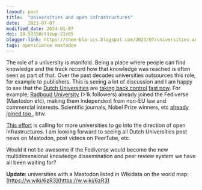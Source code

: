 ```yaml
---
layout: post
title:  "Universities and open infrastructures"
date:   2023-07-07
modified_date: 2024-01-07
doi: 10.59350/t1zwp-21x05
blogger-link: https://chem-bla-ics.blogspot.com/2023/07/universities-and-open-infrastructures.html
tags: openscience mastodon
---
```


The role of a university is manifold. Being a place where people can find knowledge and the track record how that knowledge was reached is
often seen as part of that. Over the past decades universities outsources this role, for example to publishers. This is seeing a lot of
discussion and I am happy to see that the [Dutch Universities](https://www.universiteitenvannederland.nl/) are
[taking back control](/2023/07/06/journal-rankings.html) [fast now](https://www.openaire.eu/next-narcis-dutch-research-portal-on-openaire).
For example, [Radboud University](https://mastodon.social/@Radboud_uni) (>1k followers) already joined the Fediverse (Mastodon etc), making
them independent from non-EU law and commercial interests. Scientific journals, Nobel Prize winners, etc
[already joined too  <i class="fa-solid fa-recycle fa-xs"></i>](2022-11-21-finding-mastodon-accounts-with-wikidata.markdown), btw.

[This effort](https://netzpolitik.org/2023/a-call-to-action-universities-of-the-world-into-the-fediverse/) is calling for more universities
to go into the direction of open infrastructures. I am looking forward to seeing all Dutch Universities post news on Mastodon, post videos
on PeerTube, etc.

Would it not be awesome if the Fediverse would become the new multidimensional knowledge dissemination and peer review system we have all
been waiting for?

**Update**: universities with a Mastodon listed in Wikidata on the world map: [https://w.wiki/6zR3](https://w.wiki/6zR3)
